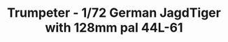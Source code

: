 ---
layout: product
title: "Trumpeter - 1/72 German JagdTiger with 128mm pal 44L-61"
price: "2000" 
desc: "N/A"
img_path: "/assets/img/TRU07165.jpg"
brand: "N/A"
available: false
special_offer: false
new: false
soon: false
cat: "010000"
subcat: "013400"
subsubcat: "0N/A"
sifra: "TRU07165"
---